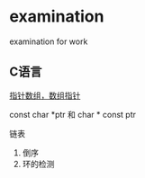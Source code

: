 # examination
examination for work

## C语言

[指针数组，数组指针](https://github.com/NightStark/examination/blob/master/c-lang/parray.c)

const char *ptr 和 char * const ptr

链表
  1. 倒序
  2. 环的检测
